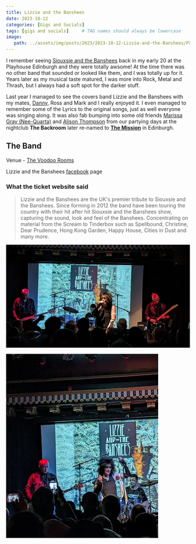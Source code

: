 ```yaml
---
title: Lizzie and the Banshees
date: 2023-10-12
categories: [Gigs and Socials]
tags: [gigs and socials]     # TAG names should always be lowercase
image:
   path: ../assets/img/posts/2023/2023-10-12-Lizzie-and-the-Banshees/PXL_20231012_213159465.webp
---
```


I remember seeing [Siouxsie and the Banshees](https://linktr.ee/siouxsieandthebanshees) back in my early 20 at the Playhouse  Edinburgh and they were totally awsome! At the time there was no other band that sounded or looked like them, and I  was totally up for it. Years later as my musical taste matured, I was more into Rock, Metal and Thrash, but I always had a soft spot for the darker stuff.

Last year I managed to see the covers band Lizzie and the Banshees with my mates, [Danny](https://www.gig-antics.live/), Ross and Mark and I really enjoyed it. I even managed to remember some of the Lyrics to the original songs, just as well everyone was singing along. It was also fab bumping into some old friends [Marissa Gray (Nee-Quarta)](https://www.facebook.com/marisa.gray.5) and [Alison Thompson](https://www.facebook.com/alison.thomson.313) from our partying days at the nightclub **The Backroom** later re-named to  [**The Mission**](https://www.facebook.com/groups/178065414199) in Edinburgh.

## The Band

Venue - [The Voodoo Rooms](https://www.thevoodoorooms.com/)

Lizzie and the Banshees [facebook](https://www.facebook.com/LizzieAndTheBanshees) page

### What the ticket website said

> Lizzie and the Banshees are the UK's premier tribute to Siouxsie and the Banshees. Since forming in 2012 the band have been touring the country with their hit after hit Siouxsie and the Banshees show, capturing the sound, look and feel of the Banshees. Concentrating on material from the Scream to Tinderbox such as Spellbound, Christine, Dear Prudence, Hong Kong Garden, Happy House, Cities in Dust and many more.

![Lizzie and the Banshees](../assets/img/posts/2023/2023-10-12-Lizzie-and-the-Banshees/PXL_20231012_213200754.webp)

![Lizzie and the Banshees](../assets/img/posts/2023/2023-10-12-Lizzie-and-the-Banshees/PXL_20231012_201125840.webp)
